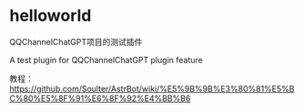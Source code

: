 # helloworld

QQChannelChatGPT项目的测试插件

A test plugin for QQChannelChatGPT plugin feature

教程：https://github.com/Soulter/AstrBot/wiki/%E5%9B%9B%E3%80%81%E5%BC%80%E5%8F%91%E6%8F%92%E4%BB%B6
